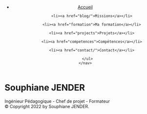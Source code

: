 
<meta charset="utf-8">
<link rel="stylesheet" href="static/style.css">
<title>Bienvenue — Souphiane JENDER - CV</title>
<body>
  <header>
    <nav>
      <ul class="nav navbar-nav">
        <li class="active"><a href="./">Accueil</a></li>
        
          <li><a href="blog/">Missions</a></li>

          <li><a href="formation">Ma formation</a></li>
        
          <li><a href="projects">Projets</a></li>
          
          <li><a href="competences">Compétences</a></li>

          <li><a href="contact/">Contact</a></li>
        
      </ul>
    </nav>
  </header>
  <div class="page">
	
    
  <h1>Souphiane JENDER</h1><h1bis>Ingénieur Pédagogique - Chef de projet - Formateur</h1bis>
	<br>


  </div>
  <footer>
    &copy; Copyright 2022 by Souphiane JENDER.
  </footer>
</body>
